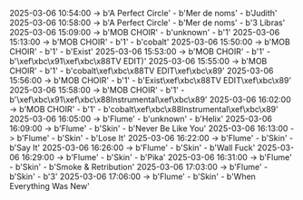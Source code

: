 2025-03-06 10:54:00 -> b'A Perfect Circle' - b'Mer de noms' - b'Judith'
2025-03-06 10:58:00 -> b'A Perfect Circle' - b'Mer de noms' - b'3 Libras'
2025-03-06 15:09:00 -> b'MOB CHOIR' - b'unknown' - b'1'
2025-03-06 15:13:00 -> b'MOB CHOIR' - b'1' - b'cobalt'
2025-03-06 15:50:00 -> b'MOB CHOIR' - b'1' - b'Exist'
2025-03-06 15:53:00 -> b'MOB CHOIR' - b'1' - b'\xef\xbc\x91\xef\xbc\x88TV EDIT)'
2025-03-06 15:55:00 -> b'MOB CHOIR' - b'1' - b'cobalt\xef\xbc\x88TV EDIT\xef\xbc\x89'
2025-03-06 15:56:00 -> b'MOB CHOIR' - b'1' - b'Exist\xef\xbc\x88TV EDIT\xef\xbc\x89'
2025-03-06 15:58:00 -> b'MOB CHOIR' - b'1' - b'\xef\xbc\x91\xef\xbc\x88Instrumental\xef\xbc\x89'
2025-03-06 16:02:00 -> b'MOB CHOIR' - b'1' - b'cobalt\xef\xbc\x88Instrumental\xef\xbc\x89'
2025-03-06 16:05:00 -> b'Flume' - b'unknown' - b'Helix'
2025-03-06 16:09:00 -> b'Flume' - b'Skin' - b'Never Be Like You'
2025-03-06 16:13:00 -> b'Flume' - b'Skin' - b'Lose It'
2025-03-06 16:22:00 -> b'Flume' - b'Skin' - b'Say It'
2025-03-06 16:26:00 -> b'Flume' - b'Skin' - b'Wall Fuck'
2025-03-06 16:29:00 -> b'Flume' - b'Skin' - b'Pika'
2025-03-06 16:31:00 -> b'Flume' - b'Skin' - b'Smoke & Retribution'
2025-03-06 17:03:00 -> b'Flume' - b'Skin' - b'3'
2025-03-06 17:06:00 -> b'Flume' - b'Skin' - b'When Everything Was New'
